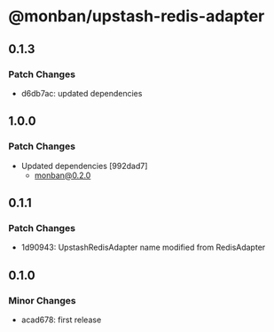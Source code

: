 # @monban/upstash-redis-adapter

## 0.1.3

### Patch Changes

-   d6db7ac: updated dependencies

## 1.0.0

### Patch Changes

-   Updated dependencies [992dad7]
    -   monban@0.2.0

## 0.1.1

### Patch Changes

-   1d90943: UpstashRedisAdapter name modified from RedisAdapter

## 0.1.0

### Minor Changes

-   acad678: first release
